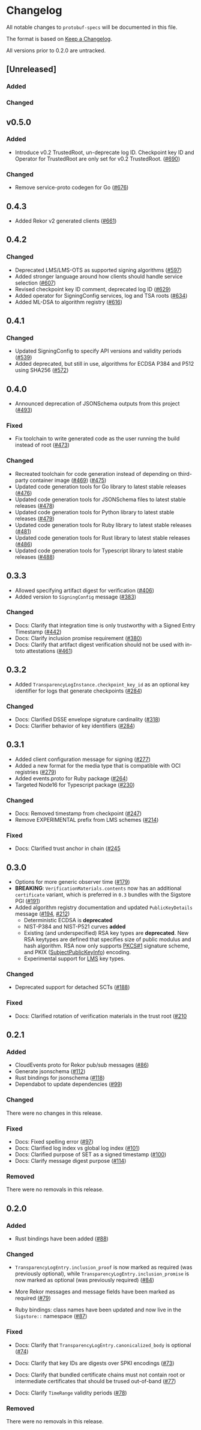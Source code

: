 # Changelog

All notable changes to `protobuf-specs` will be documented in this file.

The format is based on [Keep a Changelog](https://keepachangelog.com/en/1.0.0/).

All versions prior to 0.2.0 are untracked.

## [Unreleased]

### Added

### Changed

## v0.5.0

### Added

* Introduce v0.2 TrustedRoot, un-deprecate log ID. Checkpoint key ID and
  Operator for TrustedRoot are only set for v0.2 TrustedRoot.
  ([#690](https://github.com/sigstore/protobuf-specs/pull/690))

### Changed

* Remove service-proto codegen for Go
  ([#676](https://github.com/sigstore/protobuf-specs/pull/676))

## 0.4.3

* Added Rekor v2 generated clients ([#661](https://github.com/sigstore/protobuf-specs/pull/661))

## 0.4.2

### Changed

* Deprecated LMS/LMS-OTS as supported signing algorithms
  ([#597](https://github.com/sigstore/protobuf-specs/pull/597))
* Added stronger language around how clients should handle service selection
  ([#607](https://github.com/sigstore/protobuf-specs/pull/607))
* Revised checkpoint key ID comment, deprecated log ID
  ([#629](https://github.com/sigstore/protobuf-specs/pull/629))
* Added operator for SigningConfig services, log and TSA roots
  ([#634](https://github.com/sigstore/protobuf-specs/pull/634))
* Added ML-DSA to algorithm registry
  ([#616](https://github.com/sigstore/protobuf-specs/pull/616))

## 0.4.1

### Changed

* Updated SigningConfig to specify API versions and validity periods
  ([#539](https://github.com/sigstore/protobuf-specs/pull/539))
* Added deprecated, but still in use, algorithms for ECDSA P384 and P512
  using SHA256 ([#572](https://github.com/sigstore/protobuf-specs/pull/572))

## 0.4.0

* Announced deprecation of JSONSchema outputs from this project
  ([#493](https://github.com/sigstore/protobuf-specs/pull/493))

### Fixed

* Fix toolchain to write generated code as the user running the build instead of root
  ([#473](https://github.com/sigstore/protobuf-specs/pull/473))

### Changed

* Recreated toolchain for code generation instead of depending on third-party container image
  ([#469](https://github.com/sigstore/protobuf-specs/pull/469))
  ([#475](https://github.com/sigstore/protobuf-specs/pull/475))
* Updated code generation tools for Go library to latest stable releases
  ([#476](https://github.com/sigstore/protobuf-specs/pull/476))
* Updated code generation tools for JSONSchema files to latest stable releases
  ([#478](https://github.com/sigstore/protobuf-specs/pull/478))
* Updated code generation tools for Python library to latest stable releases
  ([#479](https://github.com/sigstore/protobuf-specs/pull/479))
* Updated code generation tools for Ruby library to latest stable releases
  ([#481](https://github.com/sigstore/protobuf-specs/pull/481))
* Updated code generation tools for Rust library to latest stable releases
  ([#486](https://github.com/sigstore/protobuf-specs/pull/486))
* Updated code generation tools for Typescript library to latest stable releases
  ([#488](https://github.com/sigstore/protobuf-specs/pull/488))

## 0.3.3

* Allowed specifying artifact digest for verification
  ([#406](https://github.com/sigstore/protobuf-specs/pull/406))
* Added version to `SigningConfig` message
  ([#383](https://github.com/sigstore/protobuf-specs/pull/383))

### Changed

* Docs: Clarify that integration time is only trustworthy with a Signed Entry
  Timestamp ([#442](https://github.com/sigstore/protobuf-specs/pull/442))
* Docs: Clarify inclusion promise requirement ([#380](https://github.com/sigstore/protobuf-specs/pull/380))
* Docs: Clarify that artifact digest verification should not be used with
  in-toto attestations
  ([#461](https://github.com/sigstore/protobuf-specs/pull/461))

## 0.3.2

* Added `TransparencyLogInstance.checkpoint_key_id` as an optional key identifier
  for logs that generate checkpoints ([#284](https://github.com/sigstore/protobuf-specs/pull/284))

### Changed

* Docs: Clarified DSSE envelope signature cardinality ([#318](https://github.com/sigstore/protobuf-specs/pull/318))
* Docs: Clarifier behavior of key identifiers ([#284](https://github.com/sigstore/protobuf-specs/pull/284))

## 0.3.1

* Added client configuration message for signing ([#277](https://github.com/sigstore/protobuf-specs/pull/277))
* Added a new format for the media type that is compatible with OCI registries ([#279](https://github.com/sigstore/protobuf-specs/pull/279))
* Added events.proto for Ruby package ([#264](https://github.com/sigstore/protobuf-specs/pull/264))
* Targeted Node16 for Typescript package ([#230](https://github.com/sigstore/protobuf-specs/pull/230))

### Changed

* Docs: Removed timestamp from checkpoint ([#247](https://github.com/sigstore/protobuf-specs/pull/247))
* Remove EXPERIMENTAL prefix from LMS schemes ([#214](https://github.com/sigstore/protobuf-specs/pull/214))

### Fixed

* Docs: Clarified trust anchor in chain ([#245]([https://github.com/sigstore/protobuf-specs/pull/210](https://github.com/sigstore/protobuf-specs/pull/245))

## 0.3.0

* Options for more generic observer time ([#179](https://github.com/sigstore/protobuf-specs/pull/179))
* **BREAKING**: `VerificationMaterials.contents` now has an additional `certificate` variant,
  which is preferred in `0.3` bundles with the Sigstore PGI ([#191](https://github.com/sigstore/protobuf-specs/pull/191))
* Added algorithm registry documentation and updated `PublicKeyDetails` message
  ([#194](https://github.com/sigstore/protobuf-specs/pull/194), [#212](https://github.com/sigstore/protobuf-specs/pull/212))
    * Deterministic ECDSA is **deprecated**
    * NIST-P384 and NIST-P521 curves **added**
    * Existing (and underspecified) RSA key types are
      **deprecated**. New RSA keytypes are defined that specifies size
      of public modulus and hash algorithm. RSA now only supports
      [PKCS#1](https://datatracker.ietf.org/doc/html/rfc8017#section-8.2)
      signature scheme, and PKIX
      ([SubjectPublicKeyInfo](https://datatracker.ietf.org/doc/html/rfc5280#section-4.1))
      encoding.
    * Experimental support for
      [LMS](https://datatracker.ietf.org/doc/html/rfc8554) key types.

### Changed

* Deprecated support for detached SCTs ([#188](https://github.com/sigstore/protobuf-specs/pull/188))

### Fixed

* Docs: Clarified rotation of verification materials in the trust root
  ([#210](https://github.com/sigstore/protobuf-specs/pull/210)

## 0.2.1

### Added

* CloudEvents proto for Rekor pub/sub messages ([#86](https://github.com/sigstore/protobuf-specs/pull/86))
* Generate jsonschema ([#112](https://github.com/sigstore/protobuf-specs/pull/112))
* Rust bindings for jsonschema ([#118](https://github.com/sigstore/protobuf-specs/pull/118))
* Dependabot to update dependencies ([#99](https://github.com/sigstore/protobuf-specs/pull/99))

### Changed

There were no changes in this release.

### Fixed

* Docs: Fixed spelling error ([#97](https://github.com/sigstore/protobuf-specs/pull/97))
* Docs: Clarified log index vs global log index ([#101](https://github.com/sigstore/protobuf-specs/pull/101))
* Docs: Clarified purpose of SET as a signed timestamp ([#100](https://github.com/sigstore/protobuf-specs/pull/100))
* Docs: Clarify message digest purpose ([#114](https://github.com/sigstore/protobuf-specs/pull/114))

### Removed

There were no removals in this release.

## 0.2.0

### Added

* Rust bindings have been added ([#88](https://github.com/sigstore/protobuf-specs/pull/88))

### Changed

* `TransparencyLogEntry.inclusion_proof` is now marked as required (was previously optional),
  while `TransparencyLogEntry.inclusion_promise` is now marked as optional (was previously
  required) ([#84](https://github.com/sigstore/protobuf-specs/pull/84))

* More Rekor messages and message fields have been marked as required
 ([#79](https://github.com/sigstore/protobuf-specs/pull/79))

* Ruby bindings: class names have been updated and now live in the `Sigstore::` namespace
  ([#87](https://github.com/sigstore/protobuf-specs/pull/87))

### Fixed

* Docs: Clarify that `TransparencyLogEntry.canonicalized_body` is optional
  ([#74](https://github.com/sigstore/protobuf-specs/pull/74))

* Docs: Clarify that key IDs are digests over SPKI encodings
  ([#73](https://github.com/sigstore/protobuf-specs/pull/73))

* Docs: Clarify that bundled certificate chains must not contain root or intermediate
  certificates that should be trused out-of-band
  ([#77](https://github.com/sigstore/protobuf-specs/pull/77))

* Docs: Clarify `TimeRange` validity periods
  ([#78](https://github.com/sigstore/protobuf-specs/pull/78))

### Removed

There were no removals in this release.
